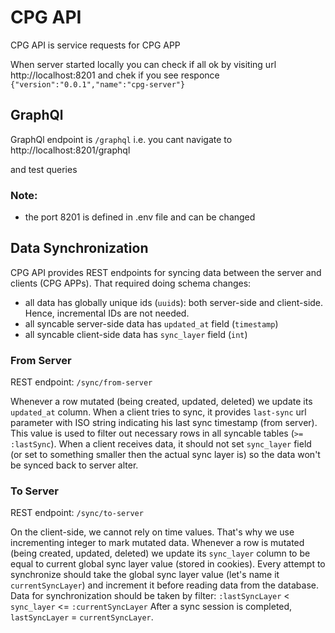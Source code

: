 # CPG API

CPG API is service requests for CPG APP

When server started locally you can check if all ok by visiting url
http://localhost:8201 
and chek if you see responce
`
{"version":"0.0.1","name":"cpg-server"}
`
## GraphQl
GraphQl endpoint is `/graphql` i.e. you cant navigate to 
http://localhost:8201/graphql

and test queries

### Note:
- the port 8201 is defined in .env file and can be changed

## Data Synchronization

CPG API provides REST endpoints for syncing data between the server and clients (CPG APPs).
That required doing schema changes:

- all data has globally unique ids (`uuid`s): both server-side and client-side. Hence, incremental IDs are not needed.
- all syncable server-side data has `updated_at` field (`timestamp`)
- all syncable client-side data has `sync_layer` field (`int`)

### From Server

REST endpoint: `/sync/from-server`

Whenever a row mutated (being created, updated, deleted) we update its `updated_at` column.
When a client tries to sync, it provides `last-sync` url parameter with ISO string indicating his last sync timestamp (from server). This value is used to filter out necessary rows in all syncable tables (`>= :lastSync`).
When a client receives data, it should not set `sync_layer` field (or set to something smaller then the actual sync layer is) so the data won't be synced back to server alter.

### To Server

REST endpoint: `/sync/to-server`

On the client-side, we cannot rely on time values. That's why we use incrementing integer to mark mutated data.
Whenever a row is mutated (being created, updated, deleted) we update its `sync_layer` column to be equal to current global sync layer value (stored in cookies).
Every attempt to synchronize should take the global sync layer value (let's name it `currentSyncLayer`) and increment it before reading data from the database.
Data for synchronization should be taken by filter:
`:lastSyncLayer` < `sync_layer` \<\= `:currentSyncLayer`
After a sync session is completed, `lastSyncLayer` = `currentSyncLayer`.
